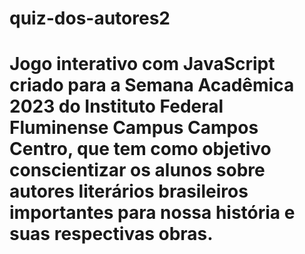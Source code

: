 # quiz-dos-autores2
# Jogo interativo com JavaScript criado para a Semana Acadêmica 2023 do Instituto Federal Fluminense Campus Campos Centro, que tem como objetivo conscientizar os alunos sobre autores literários brasileiros importantes para nossa história e suas respectivas obras.
